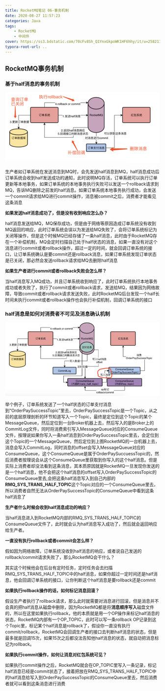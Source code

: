 ```yaml
---
title: RocketMQ笔记 06-事务机制
date: 2020-08-27 11:57:23
categories: Java
tags:
	- RocketMQ
	- 中间件
cover: https://ss3.bdstatic.com/70cFv8Sh_Q1YnxGkpoWK1HF6hhy/it/u=2582113194,968310573&fm=26&gp=0.jpg
typora-root-url: ..
---
```


## RocketMQ事务机制

### 基于half消息的事务机制

​	<img src="/images/half%E6%B6%88%E6%81%AF%E4%BA%8B%E5%8A%A1%E6%9C%BA%E5%88%B6.png" alt="half消息事务机制" style="zoom:50%;" />

​	生产者如订单系统在发送消息到MQ时，会先发送half消息到MQ，half消息成功后订单系统会收到half发送成功的通知，此时说明MQ存活，订单系统可以执行订单更新等本地事务，如果订单系统的本地事务执行失败可以发送一个rollback请求到MQ，告诉MQ删除之前发的half消息。如果订单系统本地事务执行成功，会发送一个commit请求给MQ进行commit操作，消息被commit之后，消费者才能看见这条消息



**如果发送half消息成功了，但是没有收到响应怎么办？**

​	half消息发送给MQ，MQ保存成功，但是由于网络等原因造成订单系统没有收到MQ返回的响应，此时订单系统会误以为发送给MQ失败了，会将订单系统标记为关闭等操作，但是这个时候MQ已经存储了一条half消息，此时由于RocketMQ存在一个补偿机制，MQ会定时扫描自己处于half状态的消息，如果一直没有对这个消息进行commit或者rollback操作，超过一定的时间，就会回调订单系统的接口，让订单系统确认是要commit还是rollback消息，如果订单系统发现订单状态是已关闭，那必然会发送rollback请求给MQ去删除half消息



**如果生产者进行commit或者rollback失败会怎么样？**

​	当half消息写入MQ成功，并且订单系统收到响应了，此时订单系统执行本地事务成功或者失败了，执行了commit或者rollback请求，发送给MQ，结果因为网络故障，导致commit或者rollback请求发送失败，此时RocketMQ后台发现一个half长时间未执行commit或者rollback操作也会执行补偿机制，回调订单系统的接口



### half消息是如何对消费者不可见及消息确认机制

​	<img src="/images/half%E6%B6%88%E6%81%AF%E7%A1%AE%E8%AE%A4%E6%9C%BA%E5%88%B6.png" alt="half消息确认机制" style="zoom:50%;" />

​	举个例子，订单系统发送了一个half状态的订单支付消息到“OrderPaySuccessTopic”里去，OrderPaySuccessTopic是一个Topic，从之前的底层原理剖析的环节知道写入一个Topic，最终是定位到这个Topic的某个MessageQueue，然后定位到一台Broker机器上去，然后写入的是Broker上的CommitLog文件，同时将消费索引写入MessageQueue对应的ConsumeQueue文件，按理说如果你写入一条half消息到OrderPaySuccessTopic里去，会定位到这个Topic的一个MessageQueue，然后定位到上图RocketMQ的一台机器上去，消息会写入CommitLog，同时消息的offset会写入MessageQueue对应的ConsumeQueue，这个ConsumeQueue是属于OrderPaySuccuessTopic的，然后消费者按理说会从这个ConsumeQueue里获取到你写入的这个half消息。但是实际上消费者却没法看到这条消息，其本质原因就是RocketMQ一旦发现你发送的是一个half消息，他不会把这个half消息的offset写入OrderPaySuccessTopic的ConsumeQueue里去,会把这条half消息写入到自己内部的**RMQ_SYS_TRANS_HALF_TOPIC**这个Topic对应的一个ConsumeQueue里去，所以消费者自然无法从OrderPaySuccessTopic的ConsumeQueue中看到这条half消息了

**生产者什么时候会收到half消息成功的响应？**

​	当half消息进入到RocketMQ内部的RMQ_SYS_TRANS_HALF_TOPIC的ConsumeQueue文件了，此时就会认为half消息写入成功了，然后就会返回响应给生产者。

**一直没有执行rollback或者commit会怎么样？**

​	假如因为网络故障，订单系统没收到half消息的响应，或者说自己发送的rollback/commit请求失败了，那么RocketMQ会干什么？

​	其实这个时候他会在后台有定时任务，定时任务会去扫描RMQ_SYS_TRANS_HALF_TOPIC中的half消息，如果你超过一定时间还是half消息，他会回调订单系统的接口，让你判断这个half消息是要rollback还是commit

**如果执行rollback操作的话，如何标记消息回滚？**

​	假设生产者执行了rollback请求，那么此时就需要对消息进行回滚，但是消息并不会真的把half消息从磁盘中删除，因为RocketMQ都是将**消息顺序写入**磁盘文件的，所以在这里如果执行rollback，他的本质就是用一个OP操作来标记half消息的状态，RocketMQ内部有一个OP_TOPIC，此时可以写一条rollback OP记录到这个Topic里，标记某个half消息是rollback了，假设你一直没有执行commit/rollback，RocketMQ会回调生产者的接口去判断half消息的状态，但是最多就是回调15次，如果15次之后都没法告知他half消息的状态，就自动把消息标记为rollback。

**如果执行commit操作，如何让消息对红包系统可见？**

​	如果执行commit操作之后，RocketMQ就会在OP_TOPIC里写入一条记录，标记half消息已经是commit状态了，接着把放在RMQ_SYS_TRANS_HALF_TOPIC中的half消息给写入到OrderPaySuccessTopic的ConsumeQueue里去，然后消费者就可以看到这条消息进行消费